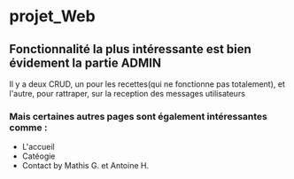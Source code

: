 # projet_Web
## Fonctionnalité la plus intéressante est bien évidement la partie ADMIN
Il y a deux CRUD, un pour les recettes(qui ne fonctionne pas totalement), et l'autre, pour rattraper, sur la reception des messages utilisateurs

### Mais certaines autres pages sont également intéressantes comme :
- L'accueil
- Catéogie 
- Contact
by Mathis G. et Antoine H.
